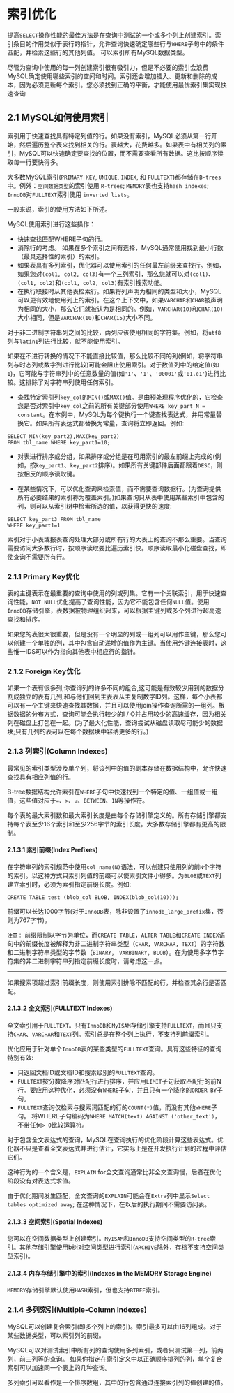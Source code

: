 # 索引优化

提高`SELECT`操作性能的最佳方法是在查询中测试的一个或多个列上创建索引。索引条目的作用类似于表行的指针，允许查询快速确定哪些行与`WHERE`子句中的条件匹配，并检索这些行的其他列值。 可以索引所有MySQL数据类型。

尽管为查询中使用的每一列创建索引很有吸引力，但是不必要的索引会浪费MySQL确定使用哪些索引的空间和时间。索引还会增加插入、更新和删除的成本，因为必须更新每个索引。您必须找到正确的平衡，才能使用最优索引集实现快速查询

## 2.1 MySQL如何使用索引

索引用于快速查找具有特定列值的行。如果没有索引，MySQL必须从第一行开始，然后遍历整个表来找到相关的行。表越大，花费越多。如果表中有相关列的索引，MySQL可以快速确定要查找的位置，而不需要查看所有数据。这比按顺序读取每一行要快得多。

大多数MySQL索引(`PRIMARY KEY`, `UNIQUE`, `INDEX`, 和 `FULLTEXT`)都存储在`B-trees`中。例外：`空间数据类型`的索引使用 `R-trees`; `MEMORY`表也支持`hash indexes`; `InnoDB`对`FULLTEXT`索引使用 `inverted lists`。

一般来说，索引的使用方法如下所述。

MySQL使用索引进行这些操作：

- 快速查找匹配WHERE子句的行。
- 消除行的考虑。 如果在多个索引之间有选择，MySQL通常使用找到最小行数（最具选择性的索引）的索引。
- 如果表具有多列索引，优化器可以使用索引的任何最左前缀来查找行。例如，如果您对`(col1, col2, col3)`有一个三列索引，那么您就可以对`(col1)`、`(col1, col2)`和`(col1, col2, col3)`有索引搜索功能。
- 在执行联接时从其他表检索行。如果将列声明为相同的类型和大小，MySQL可以更有效地使用列上的索引。在这个上下文中，如果`VARCHAR`和`CHAR`被声明为相同的大小，那么它们就被认为是相同的。例如，`VARCHAR(10)`和`CHAR(10)`大小相同，但是`VARCHAR(10)`和`CHAR(15)`大小不同。

对于非二进制字符串列之间的比较，两列应该使用相同的字符集。例如，将`utf8`列与`latin1`列进行比较，就不能使用索引。

如果在不进行转换的情况下不能直接比较值，那么比较不同的列(例如，将字符串列与时态列或数字列进行比较)可能会阻止使用索引。对于数值列中的给定值(如`1`)，它可能与字符串列中的任意数量的值(如`'1'`、`'1'`、`'00001'`或`'01.e1'`)进行比较。这排除了对字符串列使用任何索引。

- 查找特定索引列`key_col`的`MIN()`或`MAX()`值。是由预处理程序优化的，它检查您是否对索引中`key_col`之前的所有关键部分使用`WHERE key_part_N = constant`。在本例中，MySQL为每个键执行一个键查找表达式，并用常量替换它。如果所有表达式都替换为常量，查询将立即返回。例如:
```mysql
SELECT MIN(key_part2),MAX(key_part2)
FROM tbl_name WHERE key_part1=10;
```

- 对表进行排序或分组，如果排序或分组是在可用索引的最左前缀上完成的(例如，按`key_part1`、`key_part2`排序)。如果所有关键部件后面都跟着`DESC`，则按相反的顺序读取键。

- 在某些情况下，可以优化查询来检索值，而不需要查询数据行。(为查询提供所有必要结果的索引称为覆盖索引。)如果查询只从表中使用某些索引中包含的列，则可以从索引树中检索所选的值，以获得更快的速度:
```mysql
SELECT key_part3 FROM tbl_name
WHERE key_part1=1
```

索引对于小表或报表查询处理大部分或所有行的大表上的查询不那么重要。当查询需要访问大多数行时，按顺序读取要比遍历索引快。顺序读取最小化磁盘查找，即使查询不需要所有行。


### 2.1.1 Primary Key优化

表的主键表示在最重要的查询中使用的列或列集。它有一个关联索引，用于快速查询性能。`NOT NULL`优化提高了查询性能，因为它不能包含任何`NULL`值。使用`InnoDB`存储引擎，表数据被物理组织起来，可以根据主键列或多个列进行超高速查找和排序。

如果您的表很大很重要，但是没有一个明显的列或一组列可以用作主键，那么您可以创建一个单独的列，其中包含自动递增的值作为主键。当使用外键连接表时，这些惟一IDS可以作为指向其他表中相应行的指针。

### 2.1.2 Foreign Key优化

如果一个表有很多列,你查询列的许多不同的组合,这可能是有效较少用到的数据分割成独立的表有几列,和与他们回到主表表从主复制数字ID列。这样，每个小表都可以有一个主键来快速查找其数据，并且可以使用join操作查询所需的一组列。根据数据的分布方式，查询可能会执行较少的I / O并占用较少的高速缓存，因为相关列在磁盘上打包在一起。(为了最大化性能，查询尝试从磁盘读取尽可能少的数据块;只有几列的表可以在每个数据块中容纳更多的行。)

### 2.1.3 列索引(Column Indexes)

最常见的索引类型涉及单个列，将该列中的值的副本存储在数据结构中，允许快速查找具有相应列值的行。

B-tree数据结构允许索引在`WHERE`子句中快速找到一个特定的值、一组值或一组值，这些值对应于`=`、`>`、`≤`、`BETWEEN`、`IN`等操作符。

每个表的最大索引数和最大索引长度是由每个存储引擎定义的。所有存储引擎都支持每个表至少16个索引和至少256字节的索引长度。大多数存储引擎都有更高的限制。

#### 2.1.3.1 索引前缀(Index Prefixes)

在字符串列的索引规范中使用`col_name(N)`语法，可以创建只使用列的前`N`个字符的索引。以这种方式只索引列值的前缀可以使索引文件小得多。为`BLOB`或`TEXT`列建立索引时，必须为索引指定前缀长度。例如:
```mysql
CREATE TABLE test (blob_col BLOB, INDEX(blob_col(10)));
```

前缀可以长达1000字节(对于`InnoDB`表，除非设置了`innodb_large_prefix`集，否则为767字节)。

`注意：`
前缀限制以字节为单位，而`CREATE TABLE`，`ALTER TABLE`和`CREATE INDEX`语句中的前缀长度被解释为非二进制字符串类型（`CHAR`，`VARCHAR`，`TEXT`）的字符数和二进制字符串类型的字节数（`BINARY`， `VARBINARY`，`BLOB`）。在为使用多字节字符集的非二进制字符串列指定前缀长度时，请考虑这一点。

---
如果搜索项超过索引前缀长度，则使用索引排除不匹配的行，并检查其余行是否匹配。

#### 2.1.3.2 全文索引(FULLTEXT Indexes)

全文索引用于`FULLTEXT`。只有`InnoDB`和`MyISAM`存储引擎支持`FULLTEXT`，而且只支持`CHAR`、`VARCHAR`和`TEXT`列。索引总是在整个列上执行，不支持列前缀索引。

优化应用于针对单个`InnoDB`表的某些类型的`FULLTEXT`查询。具有这些特征的查询特别有效:

- 只返回文档ID或文档ID和搜索级别的`FULLTEXT`查询。
- `FULLTEXT`按分数降序对匹配行进行排序，并应用`LIMIT`子句获取匹配行的前N行。要应用这种优化，必须没有`WHERE`子句，并且只有一个降序的`ORDER BY`子句。
- `FULLTEXT`查询仅检索与搜索词匹配的行的`COUNT(*)`值，而没有其他`WHERE`子句。 将WHERE子句编码为`WHERE MATCH(text) AGAINST ('other_text')`，不带任何`> 0`比较运算符。

对于包含全文表达式的查询，MySQL在查询执行的优化阶段计算这些表达式。优化器不只是查看全文表达式并进行估计，它实际上是在开发执行计划的过程中评估它们。

这种行为的一个含义是，`EXPLAIN` for全文查询通常比非全文查询慢，后者在优化阶段没有对表达式求值。

由于优化期间发生匹配，全文查询的`EXPLAIN`可能会在`Extra`列中显示`Select tables optimized away`; 在这种情况下，在以后的执行期间不需要访问表。


#### 2.1.3.3 空间索引(Spatial Indexes)

您可以在空间数据类型上创建索引。`MyISAM`和`InnoDB`支持空间类型的`R-tree`索引。其他存储引擎使用b树对空间类型进行索引(`ARCHIVE`除外，存档不支持空间类型索引)。

#### 2.1.3.4 内存存储引擎中的索引(Indexes in the MEMORY Storage Engine)

`MEMORY`存储引擎默认使用`HASH`索引，但也支持`BTREE`索引。

### 2.1.4 多列索引(Multiple-Column Indexes)

MySQL可以创建复合索引(即多个列上的索引)。索引最多可以由16列组成。对于某些数据类型，可以索引列的前缀。

MySQL可以对测试索引中所有列的查询使用多列索引，或者只测试第一列，前两列，前三列等的查询。 如果你指定在索引定义中以正确顺序排列的列，单个复合索引可以加速同一个表上的几种查询。

多列索引可以看作是一个排序数组，其中的行包含通过连接索引列的值创建的值。

















